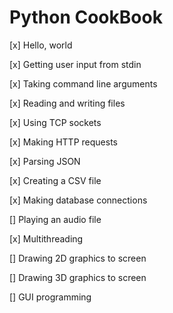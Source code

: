 # Python CookBook

[x] Hello, world

[x] Getting user input from stdin

[x] Taking command line arguments

[x] Reading and writing files

[x] Using TCP sockets

[x] Making HTTP requests

[x] Parsing JSON

[x] Creating a CSV file

[x] Making database connections

[] Playing an audio file

[x] Multithreading

[] Drawing 2D graphics to screen

[] Drawing 3D graphics to screen

[] GUI programming
